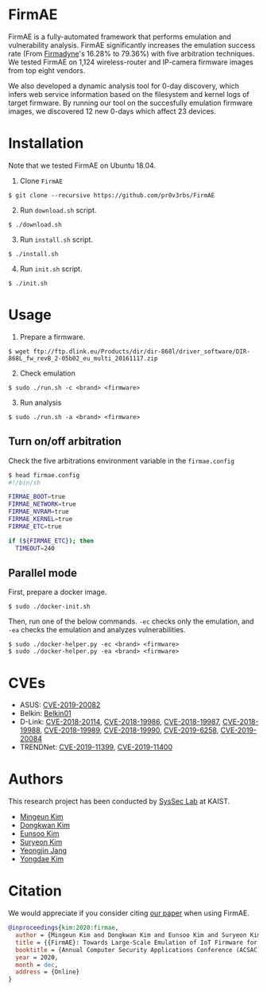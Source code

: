# FirmAE

FirmAE is a fully-automated framework that performs emulation and vulnerability analysis. FirmAE significantly increases the emulation success rate (From [Firmadyne](https://github.com/firmadyne/firmadyne)'s 16.28% to 79.36%) with five arbitration techniques. We tested FirmAE on 1,124 wireless-router and IP-camera firmware images from top eight vendors.

We also developed a dynamic analysis tool for 0-day discovery, which infers web service information based on the filesystem and kernel logs of target firmware.
By running our tool on the succesfully emulation firmware images, we discovered 12 new 0-days which affect 23 devices.

# Installation

Note that we tested FirmAE on Ubuntu 18.04.

1. Clone `FirmAE`
```
$ git clone --recursive https://github.com/pr0v3rbs/FirmAE
```

2. Run `download.sh` script.
```
$ ./download.sh
```

3. Run `install.sh` script.
```
$ ./install.sh
```

4. Run `init.sh` script.
```
$ ./init.sh
```

# Usage

1. Prepare a firmware.
```
$ wget ftp://ftp.dlink.eu/Products/dir/dir-868l/driver_software/DIR-868L_fw_revB_2-05b02_eu_multi_20161117.zip
```

2. Check emulation
```
$ sudo ./run.sh -c <brand> <firmware>
```

3. Run analysis
```
$ sudo ./run.sh -a <brand> <firmware>
```

## Turn on/off arbitration

Check the five arbitrations environment variable in the `firmae.config`
```sh
$ head firmae.config
#!/bin/sh

FIRMAE_BOOT=true
FIRMAE_NETWORK=true
FIRMAE_NVRAM=true
FIRMAE_KERNEL=true
FIRMAE_ETC=true

if (${FIRMAE_ETC}); then
  TIMEOUT=240
```

## Parallel mode

First, prepare a docker image.
```
$ sudo ./docker-init.sh
```

Then, run one of the below commands. ```-ec``` checks only the emulation, and ```-ea``` checks the emulation and analyzes vulnerabilities.
```
$ sudo ./docker-helper.py -ec <brand> <firmware>
$ sudo ./docker-helper.py -ea <brand> <firmware>
```

# CVEs

- ASUS: [CVE-2019-20082](https://github.com/pr0v3rbs/CVE/tree/master/CVE-2019-20082)
- Belkin: [Belkin01](https://github.com/pr0v3rbs/CVE/tree/master/Belkin01)
- D-Link: [CVE-2018-20114](https://github.com/pr0v3rbs/CVE/tree/master/CVE-2018-20114),
          [CVE-2018-19986](https://github.com/pr0v3rbs/CVE/tree/master/CVE-2018-19986%20-%2019990#cve-2018-19986---hnap1setroutersettings),
          [CVE-2018-19987](https://github.com/pr0v3rbs/CVE/tree/master/CVE-2018-19986%20-%2019990#cve-2018-19987---hnap1setaccesspointmode),
          [CVE-2018-19988](https://github.com/pr0v3rbs/CVE/tree/master/CVE-2018-19986%20-%2019990#cve-2018-19988---hnap1setclientinfodemo),
          [CVE-2018-19989](https://github.com/pr0v3rbs/CVE/tree/master/CVE-2018-19986%20-%2019990#cve-2018-19989---hnap1setqossettings),
          [CVE-2018-19990](https://github.com/pr0v3rbs/CVE/tree/master/CVE-2018-19986%20-%2019990#cve-2018-19990---hnap1setwifiverifyalpha),
          [CVE-2019-6258](https://github.com/pr0v3rbs/CVE/tree/master/CVE-2019-6258),
          [CVE-2019-20084](https://github.com/pr0v3rbs/CVE/tree/master/CVE-2019-20084)
- TRENDNet: [CVE-2019-11399](https://github.com/pr0v3rbs/CVE/tree/master/CVE-2019-11399),
            [CVE-2019-11400](https://github.com/pr0v3rbs/CVE/tree/master/CVE-2019-11400)

# Authors
This research project has been conducted by [SysSec Lab](https://syssec.kr) at KAIST.
* [Mingeun Kim](https://pr0v3rbs.blogspot.kr/)
* [Dongkwan Kim](https://0xdkay.me/)
* [Eunsoo Kim](https://hahah.kim)
* [Suryeon Kim](#)
* [Yeongjin Jang](https://www.unexploitable.systems/)
* [Yongdae Kim](https://syssec.kaist.ac.kr/~yongdaek/)

# Citation
We would appreciate if you consider citing [our paper](https://syssec.kaist.ac.kr/pub/2020/kim_acsac2020.pdf) when using FirmAE.
```bibtex
@inproceedings{kim:2020:firmae,
  author = {Mingeun Kim and Dongkwan Kim and Eunsoo Kim and Suryeon Kim and Yeongjin Jang and Yongdae Kim},
  title = {{FirmAE}: Towards Large-Scale Emulation of IoT Firmware for Dynamic Analysis},
  booktitle = {Annual Computer Security Applications Conference (ACSAC)},
  year = 2020,
  month = dec,
  address = {Online}
}
```
